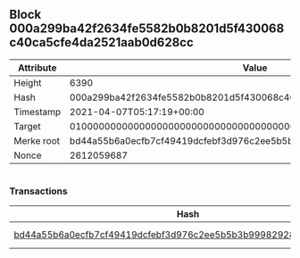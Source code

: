 ## Block 000a299ba42f2634fe5582b0b8201d5f430068c40ca5cfe4da2521aab0d628cc

Attribute | Value
--- | ---
Height | 6390
Hash | 000a299ba42f2634fe5582b0b8201d5f430068c40ca5cfe4da2521aab0d628cc
Timestamp | 2021-04-07T05:17:19+00:00
Target | 0100000000000000000000000000000000000000000000000000000000000000
Merke root | bd44a55b6a0ecfb7cf49419dcfebf3d976c2ee5b5b3b99982928a7b36642b8c7
Nonce | 2612059687

```

```

### Transactions

Hash | Amount
--- | ---
[bd44a55b6a0ecfb7cf49419dcfebf3d976c2ee5b5b3b99982928a7b36642b8c7](bd44a55b6a0ecfb7cf49419dcfebf3d976c2ee5b5b3b99982928a7b36642b8c7.md) | 10.00000000 SKEPTI 

